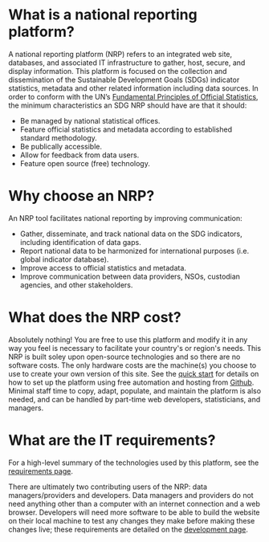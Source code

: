 <h1>What is a national reporting platform?</h1>

A national reporting platform (NRP) refers to an integrated web site, databases, and associated IT infrastructure to gather, host, secure, and display information. This platform is focused on the collection and dissemination of the Sustainable Development Goals (SDGs) indicator statistics, metadata and other related information including data sources. In order to conform with the UN’s [Fundamental Principles of Official Statistics](https://unstats.un.org/unsd/dnss/gp/fundprinciples.aspx), the minimum characteristics an SDG NRP should have are that it should:

* Be managed by national statistical offices.
* Feature official statistics and metadata according to established standard methodology.
* Be publically accessible.
* Allow for feedback from data users.
* Feature open source (free) technology.

# Why choose an NRP?

An NRP tool facilitates national reporting by improving communication:

* Gather, disseminate, and track national data on the SDG indicators, including identification of data gaps.
* Report national data to be harmonized for international purposes (i.e. global indicator database).
* Improve access to official statistics and metadata.
* Improve communication between data providers, NSOs, custodian agencies, and other stakeholders.

# What does the NRP cost?

Absolutely nothing! You are free to use this platform and modify it in any way you feel is necessary to facilitate your country's or region's needs. This NRP is built soley upon open-source technologies and so there are no software costs. The only hardware costs are the machine(s) you choose to use to create your own version of this site. See the [quick start](quick-start.md) for details on how to set up the platform using free automation and hosting from [Github](https://github.com). Minimal staff time to copy, adapt, populate, and maintain the platform is also needed, and can be handled by part-time web developers, statisticians, and managers.

# What are the IT requirements?

For a high-level summary of the technologies used by this platform, see the [requirements page](requirements.md).

There are ultimately two contributing users of the NRP: data managers/providers and developers. Data managers and providers do not need anything other than a computer with an internet connection and a web browser. Developers will need more software to be able to build the website on their local machine to test any changes they make before making these changes live; these requirements are detailed on the [development page](development.md).
